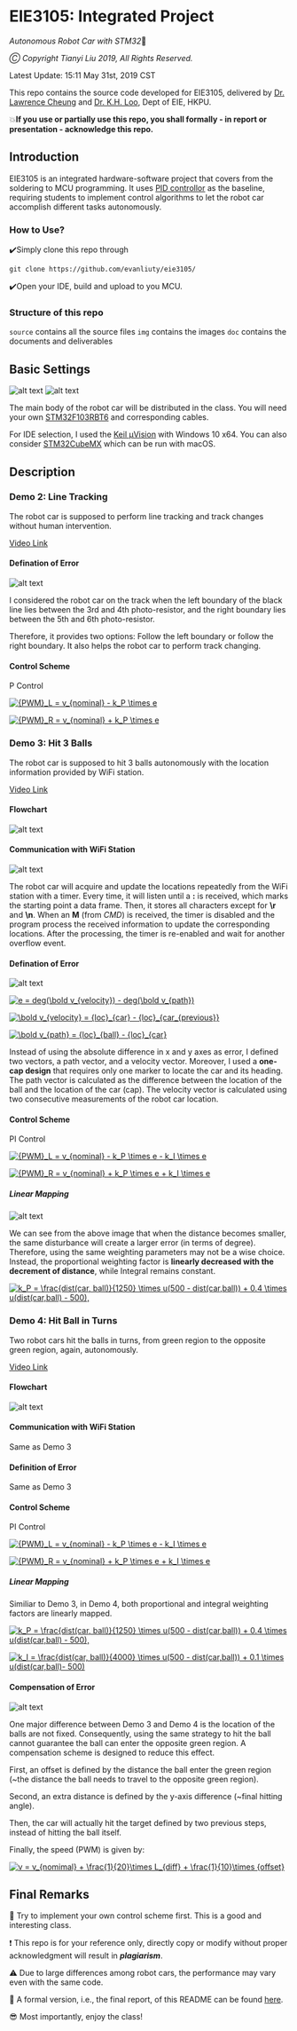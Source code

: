 # EIE3105: Integrated Project
*Autonomous Robot Car with STM32*:car: 

_Ⓒ Copyright Tianyi Liu 2019, All Rights Reserved._

Latest Update: 15:11 May 31st, 2019 CST

This repo contains the source code developed for EIE3105, delivered by [Dr. Lawrence Cheung](http://www.eie.polyu.edu.hk/~encccl/) and [Dr. K.H. Loo](https://khloo563545619.wordpress.com), Dept of EIE, HKPU.

:boom:**If you use or partially use this repo, you shall formally - in report or presentation - acknowledge this repo.**

## Introduction
EIE3105 is an integrated hardware-software project that covers from the soldering to MCU programming. It uses [PID controllor](https://en.wikipedia.org/wiki/PID_controller) as the baseline, requiring students to implement control algorithms to let the robot car accomplish different tasks autonomously. 

### How to Use?
:heavy_check_mark:Simply clone this repo through 

`git clone https://github.com/evanliuty/eie3105/`

:heavy_check_mark:Open your IDE, build and upload to you MCU.

### Structure of this repo
`source` contains all the source files
`img`    contains the images
`doc`    contains the documents and deliverables

## Basic Settings
![alt text](https://github.com/evanliuty/eie3105/blob/master/img/robotcar.jpg "Robot Car")
![alt text](https://github.com/evanliuty/eie3105/blob/master/img/stm32.jpg "STM32")

The main body of the robot car will be distributed in the class. You will need your own [STM32F103RBT6](https://www.st.com/en/microcontrollers-microprocessors/stm32f103rb.html#overview) and corresponding cables.

For IDE selection, I used the [Keil µVision](http://www2.keil.com/mdk5/uvision/) with Windows 10 x64. You can also consider [STM32CubeMX](https://www.st.com/en/development-tools/stm32cubemx.html) which can be run with macOS.

## Description
### Demo 2: Line Tracking

The robot car is supposed to perform line tracking and track changes without human intervention.

[Video Link](https://youtu.be/aTSeCGgGjnU)

#### Defination of Error

![alt text](https://github.com/evanliuty/eie3105/blob/master/img/demo2_error.jpg "Demo 2 Error")

I considered the robot car on the track when the left boundary of the black line lies between the 3rd and 4th photo-resistor, and the right boundary lies between the 5th and 6th photo-resistor.

Therefore, it provides two options: Follow the left boundary or follow the right boundary. It also helps the robot car to perform track changing.

#### Control Scheme
P Control

<a href="https://www.codecogs.com/eqnedit.php?latex={PWM}_L&space;=&space;v_{nominal}&space;-&space;k_P&space;\times&space;e" target="_blank"><img src="https://latex.codecogs.com/gif.latex?{PWM}_L&space;=&space;v_{nominal}&space;-&space;k_P&space;\times&space;e" title="{PWM}_L = v_{nominal} - k_P \times e" /></a>

<a href="https://www.codecogs.com/eqnedit.php?latex={PWM}_R&space;=&space;v_{nominal}&space;&plus;&space;k_P&space;\times&space;e" target="_blank"><img src="https://latex.codecogs.com/gif.latex?{PWM}_R&space;=&space;v_{nominal}&space;&plus;&space;k_P&space;\times&space;e" title="{PWM}_R = v_{nominal} + k_P \times e" /></a>

### Demo 3: Hit 3 Balls

The robot car is supposed to hit 3 balls autonomously with the location information provided by WiFi station.

[Video Link](https://youtu.be/oVnxMDGdJqI) 

#### Flowchart

![alt text](https://github.com/evanliuty/eie3105/blob/master/img/demo3_flow.jpg "Demo 3 Flowchart")

#### Communication with WiFi Station

![alt text](https://github.com/evanliuty/eie3105/blob/master/img/wifi.jpg "WiFi Communication")

The robot car will acquire and update the locations repeatedly from the WiFi station with a timer. Every time, it will listen until a **:** is received, which marks the starting point a data frame. Then, it stores all characters except for **\r** and **\n**. When an **M** (from *CMD*) is received, the timer is disabled and the program process the received information to update the corresponding locations. After the processing, the timer is re-enabled and wait for another overflow event.

#### Defination of Error

![alt text](https://github.com/evanliuty/eie3105/blob/master/img/demo3_error.jpg "Demo 3 Error")

<a href="https://www.codecogs.com/eqnedit.php?latex=e&space;=&space;deg(\bold&space;v_{velocity})&space;-&space;deg(\bold&space;v_{path})" target="_blank"><img src="https://latex.codecogs.com/gif.latex?e&space;=&space;deg(\bold&space;v_{velocity})&space;-&space;deg(\bold&space;v_{path})" title="e = deg(\bold v_{velocity}) - deg(\bold v_{path})" /></a>

<a href="https://www.codecogs.com/eqnedit.php?latex=\bold&space;v_{velocity}&space;=&space;{loc}_{car}&space;-&space;{loc}_{car_{previous}}" target="_blank"><img src="https://latex.codecogs.com/gif.latex?\bold&space;v_{velocity}&space;=&space;{loc}_{car}&space;-&space;{loc}_{car_{previous}}" title="\bold v_{velocity} = {loc}_{car} - {loc}_{car_{previous}}" /></a>

<a href="https://www.codecogs.com/eqnedit.php?latex=\bold&space;v_{path}&space;=&space;{loc}_{ball}&space;-&space;{loc}_{car}" target="_blank"><img src="https://latex.codecogs.com/gif.latex?\bold&space;v_{path}&space;=&space;{loc}_{ball}&space;-&space;{loc}_{car}" title="\bold v_{path} = {loc}_{ball} - {loc}_{car}" /></a>

Instead of using the absolute difference in x and y axes as error, I defined two vectors, a path vector, and a velocity vector. Moreover, I used a **one-cap design** that requires only one marker to locate the car and its heading. The path vector is calculated as the difference between the location of the ball and the location of the car (cap). The velocity vector is calculated using two consecutive measurements of the robot car location.

#### Control Scheme
PI Control

<a href="https://www.codecogs.com/eqnedit.php?latex={PWM}_L&space;=&space;v_{nominal}&space;-&space;k_P&space;\times&space;e&space;-&space;k_I&space;\times&space;e" target="_blank"><img src="https://latex.codecogs.com/gif.latex?{PWM}_L&space;=&space;v_{nominal}&space;-&space;k_P&space;\times&space;e&space;-&space;k_I&space;\times&space;e" title="{PWM}_L = v_{nominal} - k_P \times e - k_I \times e" /></a>

<a href="https://www.codecogs.com/eqnedit.php?latex={PWM}_R&space;=&space;v_{nominal}&space;&plus;&space;k_P&space;\times&space;e&space;&plus;&space;k_I&space;\times&space;e" target="_blank"><img src="https://latex.codecogs.com/gif.latex?{PWM}_R&space;=&space;v_{nominal}&space;&plus;&space;k_P&space;\times&space;e&space;&plus;&space;k_I&space;\times&space;e" title="{PWM}_R = v_{nominal} + k_P \times e + k_I \times e" /></a>

##### Linear Mapping

![alt text](https://github.com/evanliuty/eie3105/blob/master/img/demo3_map.jpg "Linear Mapping")

We can see from the above image that when the distance becomes smaller, the same disturbance will create a larger error (in terms of degree). Therefore, using the same weighting parameters may not be a wise choice. Instead, the proportional weighting factor is **linearly decreased with the decrement of distance**, while Integral remains constant.

<a href="https://www.codecogs.com/eqnedit.php?latex=k_P&space;=&space;\frac{dist(car,&space;ball)}{1250}&space;\times&space;u(500&space;-&space;dist(car,ball))&space;&plus;&space;0.4&space;\times&space;u(dist(car,ball)&space;-&space;500)," target="_blank"><img src="https://latex.codecogs.com/gif.latex?k_P&space;=&space;\frac{dist(car,&space;ball)}{1250}&space;\times&space;u(500&space;-&space;dist(car,ball))&space;&plus;&space;0.4&space;\times&space;u(dist(car,ball)&space;-&space;500)," title="k_P = \frac{dist(car, ball)}{1250} \times u(500 - dist(car,ball)) + 0.4 \times u(dist(car,ball) - 500)," /></a>

### Demo 4: Hit Ball in Turns

Two robot cars hit the balls in turns, from green region to the opposite green region, again, autonomously.

[Video Link](https://youtu.be/pxqHDLINmTU)

#### Flowchart

![alt text](https://github.com/evanliuty/eie3105/blob/master/img/demo4_flow.jpg "Demo 4 Flowchart")

#### Communication with WiFi Station

Same as Demo 3

#### Definition of Error

Same as Demo 3

#### Control Scheme
PI Control

<a href="https://www.codecogs.com/eqnedit.php?latex={PWM}_L&space;=&space;v_{nominal}&space;-&space;k_P&space;\times&space;e&space;-&space;k_I&space;\times&space;e" target="_blank"><img src="https://latex.codecogs.com/gif.latex?{PWM}_L&space;=&space;v_{nominal}&space;-&space;k_P&space;\times&space;e&space;-&space;k_I&space;\times&space;e" title="{PWM}_L = v_{nominal} - k_P \times e - k_I \times e" /></a>

<a href="https://www.codecogs.com/eqnedit.php?latex={PWM}_R&space;=&space;v_{nominal}&space;&plus;&space;k_P&space;\times&space;e&space;&plus;&space;k_I&space;\times&space;e" target="_blank"><img src="https://latex.codecogs.com/gif.latex?{PWM}_R&space;=&space;v_{nominal}&space;&plus;&space;k_P&space;\times&space;e&space;&plus;&space;k_I&space;\times&space;e" title="{PWM}_R = v_{nominal} + k_P \times e + k_I \times e" /></a>

##### Linear Mapping

Similiar to Demo 3, in Demo 4, both proportional and integral weighting factors are linearly mapped.

<a href="https://www.codecogs.com/eqnedit.php?latex=k_P&space;=&space;\frac{dist(car,&space;ball)}{1250}&space;\times&space;u(500&space;-&space;dist(car,ball))&space;&plus;&space;0.4&space;\times&space;u(dist(car,ball)&space;-&space;500)," target="_blank"><img src="https://latex.codecogs.com/gif.latex?k_P&space;=&space;\frac{dist(car,&space;ball)}{1250}&space;\times&space;u(500&space;-&space;dist(car,ball))&space;&plus;&space;0.4&space;\times&space;u(dist(car,ball)&space;-&space;500)," title="k_P = \frac{dist(car, ball)}{1250} \times u(500 - dist(car,ball)) + 0.4 \times u(dist(car,ball) - 500)," /></a>

<a href="https://www.codecogs.com/eqnedit.php?latex=k_I&space;=&space;\frac{dist(car,&space;ball)}{4000}&space;\times&space;u(500&space;-&space;dist(car,ball))&space;&plus;&space;0.1&space;\times&space;u(dist(car,ball)-&space;500)" target="_blank"><img src="https://latex.codecogs.com/gif.latex?k_I&space;=&space;\frac{dist(car,&space;ball)}{4000}&space;\times&space;u(500&space;-&space;dist(car,ball))&space;&plus;&space;0.1&space;\times&space;u(dist(car,ball)-&space;500)" title="k_I = \frac{dist(car, ball)}{4000} \times u(500 - dist(car,ball)) + 0.1 \times u(dist(car,ball)- 500)" /></a>

#### Compensation of Error
![alt text](https://github.com/evanliuty/eie3105/blob/master/img/demo4_comp.jpg "Demo 4 Compensation")

One major difference between Demo 3 and Demo 4 is the location of the balls are not fixed. Consequently, using the same strategy to hit the ball cannot guarantee the ball can enter the opposite green region. A compensation scheme is designed to reduce this effect. 

First, an offset is defined by the distance the ball enter the green region (~the distance the ball needs to travel to the opposite green region).

Second, an extra distance is defined by the y-axis difference (~final hitting angle).

Then, the car will actually hit the target defined by two previous steps, instead of hitting the ball itself.

Finally, the speed (PWM) is given by: 

<a href="https://www.codecogs.com/eqnedit.php?latex=v&space;=&space;v_{nomimal}&space;&plus;&space;\frac{1}{20}\times&space;L_{diff}&space;&plus;&space;\frac{1}{10}\times&space;{offset}" target="_blank"><img src="https://latex.codecogs.com/gif.latex?v&space;=&space;v_{nomimal}&space;&plus;&space;\frac{1}{20}\times&space;L_{diff}&space;&plus;&space;\frac{1}{10}\times&space;{offset}" title="v = v_{nomimal} + \frac{1}{20}\times L_{diff} + \frac{1}{10}\times {offset}" /></a>

## Final Remarks

:100: Try to implement your own control scheme first. This is a good and interesting class.

:exclamation: This repo is for your reference only, directly copy or modify without proper acknowledgment will result in ***plagiarism***.

:warning: Due to large differences among robot cars, the performance may vary even with the same code.

:memo: A formal version, i.e., the final report, of this README can be found [here]().

:sunglasses: Most importantly, enjoy the class!
